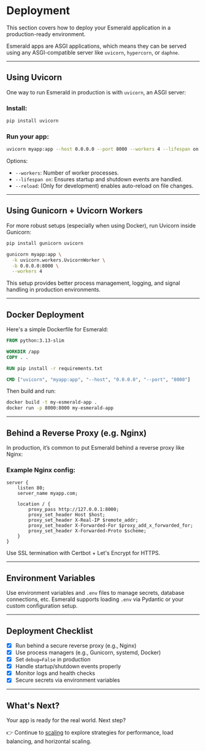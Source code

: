 # Deployment

This section covers how to deploy your Esmerald application in a production-ready environment.

Esmerald apps are ASGI applications, which means they can be served using any ASGI-compatible server like `uvicorn`,
`hypercorn`, or `daphne`.

---

## Using Uvicorn

One way to run Esmerald in production is with `uvicorn`, an ASGI server:

### Install:

```bash
pip install uvicorn
```

### Run your app:

```bash
uvicorn myapp:app --host 0.0.0.0 --port 8000 --workers 4 --lifespan on
```

Options:
- `--workers`: Number of worker processes.
- `--lifespan on`: Ensures startup and shutdown events are handled.
- `--reload`: (Only for development) enables auto-reload on file changes.

---

## Using Gunicorn + Uvicorn Workers

For more robust setups (especially when using Docker), run Uvicorn inside Gunicorn:

```bash
pip install gunicorn uvicorn
```

```bash
gunicorn myapp:app \
  -k uvicorn.workers.UvicornWorker \
  -b 0.0.0.0:8000 \
  --workers 4
```

This setup provides better process management, logging, and signal handling in production environments.

---

## Docker Deployment

Here's a simple Dockerfile for Esmerald:

```Dockerfile
FROM python:3.13-slim

WORKDIR /app
COPY . .

RUN pip install -r requirements.txt

CMD ["uvicorn", "myapp:app", "--host", "0.0.0.0", "--port", "8000"]
```

Then build and run:

```bash
docker build -t my-esmerald-app .
docker run -p 8000:8000 my-esmerald-app
```

---

## Behind a Reverse Proxy (e.g. Nginx)

In production, it’s common to put Esmerald behind a reverse proxy like Nginx:

### Example Nginx config:

```nginx
server {
    listen 80;
    server_name myapp.com;

    location / {
        proxy_pass http://127.0.0.1:8000;
        proxy_set_header Host $host;
        proxy_set_header X-Real-IP $remote_addr;
        proxy_set_header X-Forwarded-For $proxy_add_x_forwarded_for;
        proxy_set_header X-Forwarded-Proto $scheme;
    }
}
```

Use SSL termination with Certbot + Let's Encrypt for HTTPS.

---

## Environment Variables

Use environment variables and `.env` files to manage secrets, database connections, etc. Esmerald supports loading
`.env` via Pydantic or your custom configuration setup.

---

## Deployment Checklist

- [x] Run behind a secure reverse proxy (e.g., Nginx)
- [x] Use process managers (e.g., Gunicorn, systemd, Docker)
- [x] Set `debug=False` in production
- [x] Handle startup/shutdown events properly
- [x] Monitor logs and health checks
- [x] Secure secrets via environment variables

---

## What's Next?

Your app is ready for the real world. Next step?

👉 Continue to [scaling](./04-scaling) to explore strategies for performance, load balancing, and horizontal scaling.
